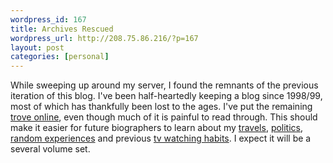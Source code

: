 ```yaml
--- 
wordpress_id: 167
title: Archives Rescued
wordpress_url: http://208.75.86.216/?p=167
layout: post
categories: [personal]
---
```

While sweeping up around my server, I found the remnants of the previous iteration of this blog. I've been half-heartedly keeping a blog since 1998/99, most of which has thankfully been lost to the ages. I've put the remaining <a href="/archives/">trove online</a>, even though much of it is painful to read through. This should make it easier for future biographers to learn about my <a href="/2003/09/back-from-alaska/">travels</a>, <a href="/2003/09/paul-krugman-talk-harvard-square/">politics</a>, <a href="/2004/01/punch-it/">random experiences</a> and previous <a href="/2002/10/game-on/">tv watching habits</a>. I expect it will be a several volume set.
